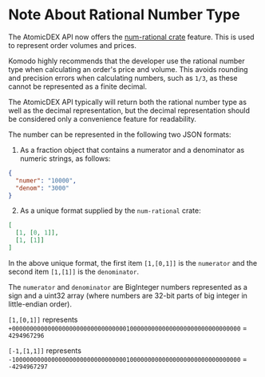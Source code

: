 # Note About Rational Number Type

The AtomicDEX API now offers the [num-rational crate](https://crates.io/crates/num-rational) feature. This is used to represent order volumes and prices.

Komodo highly recommends that the developer use the rational number type when calculating an order's price and volume. This avoids rounding and precision errors when calculating numbers, such as `1/3`, as these cannot be represented as a finite decimal.

The AtomicDEX API typically will return both the rational number type as well as the decimal representation, but the decimal representation should be considered only a convenience feature for readability.

The number can be represented in the following two JSON formats:

1. As a fraction object that contains a numerator and a denominator as numeric strings, as follows:

```json
{
  "numer": "10000",
  "denom": "3000"
}
```

2. As a unique format supplied by the `num-rational` crate:

```json
[
  [1, [0, 1]],
  [1, [1]]
]
```

In the above unique format, the first item `[1,[0,1]]` is the `numerator` and the second item `[1,[1]]` is the `denominator`.

The `numerator` and `denominator` are BigInteger numbers represented as a sign and a uint32 array (where numbers are 32-bit parts of big integer in little-endian order).

`[1,[0,1]]` represents `+0000000000000000000000000000000010000000000000000000000000000000` = `4294967296`

`[-1,[1,1]]` represents `-1000000000000000000000000000000010000000000000000000000000000000` = `-4294967297`


